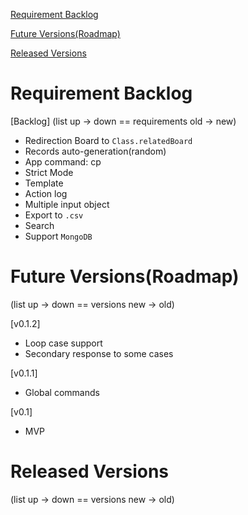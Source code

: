 [Requirement Backlog](#requirement-backlog)

[Future Versions(Roadmap)](#future-versionsroadmap)

[Released Versions](#released-versions)

# Requirement Backlog

[Backlog]
(list up -> down == requirements old -> new)
- Redirection Board to `Class.relatedBoard`
- Records auto-generation(random)
- App command: cp
- Strict Mode
- Template
- Action log
- Multiple input object
- Export to `.csv`
- Search
- Support `MongoDB`


# Future Versions(Roadmap)

(list up -> down == versions new -> old)

[v0.1.2]
- Loop case support
- Secondary response to some cases

[v0.1.1]
- Global commands

[v0.1]
- MVP

# Released Versions

(list up -> down == versions new -> old)
